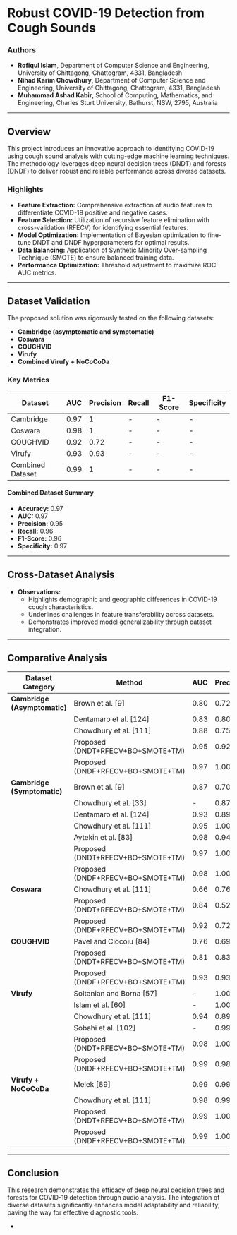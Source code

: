 # Robust COVID-19 Detection from Cough Sounds

### Authors
- **Rofiqul Islam**, Department of Computer Science and Engineering, University of Chittagong, Chattogram, 4331, Bangladesh
- **Nihad Karim Chowdhury**, Department of Computer Science and Engineering, University of Chittagong, Chattogram, 4331, Bangladesh
- **Muhammad Ashad Kabir**, School of Computing, Mathematics, and Engineering, Charles Sturt University, Bathurst, NSW, 2795, Australia

---

## Overview
This project introduces an innovative approach to identifying COVID-19 using cough sound analysis with cutting-edge machine learning techniques. The methodology leverages deep neural decision trees (DNDT) and forests (DNDF) to deliver robust and reliable performance across diverse datasets.

### Highlights
- **Feature Extraction:** Comprehensive extraction of audio features to differentiate COVID-19 positive and negative cases.
- **Feature Selection:** Utilization of recursive feature elimination with cross-validation (RFECV) for identifying essential features.
- **Model Optimization:** Implementation of Bayesian optimization to fine-tune DNDT and DNDF hyperparameters for optimal results.
- **Data Balancing:** Application of Synthetic Minority Over-sampling Technique (SMOTE) to ensure balanced training data.
- **Performance Optimization:** Threshold adjustment to maximize ROC-AUC metrics.

---

## Dataset Validation
The proposed solution was rigorously tested on the following datasets:
- **Cambridge (asymptomatic and symptomatic)**
- **Coswara**
- **COUGHVID**
- **Virufy**
- **Combined Virufy + NoCoCoDa**

### Key Metrics
| Dataset               | AUC  | Precision | Recall | F1-Score | Specificity |
|-----------------------|------|-----------|--------|----------|-------------|
| Cambridge             | 0.97 | 1         | -      | -        | -           |
| Coswara               | 0.98 | 1         | -      | -        | -           |
| COUGHVID              | 0.92 | 0.72      | -      | -        | -           |
| Virufy                | 0.93 | 0.93      | -      | -        | -           |
| Combined Dataset      | 0.99 | 1         | -      | -        | -           |

#### Combined Dataset Summary
- **Accuracy:** 0.97
- **AUC:** 0.97
- **Precision:** 0.95
- **Recall:** 0.96
- **F1-Score:** 0.96
- **Specificity:** 0.97

---

## Cross-Dataset Analysis
- **Observations:**
  - Highlights demographic and geographic differences in COVID-19 cough characteristics.
  - Underlines challenges in feature transferability across datasets.
  - Demonstrates improved model generalizability through dataset integration.

---

## Comparative Analysis

| Dataset Category               | Method                                      | AUC  | Precision | Recall |
|---------------------------------|---------------------------------------------|------|-----------|--------|
| **Cambridge (Asymptomatic)**    | Brown et al. [9]                            | 0.80 | 0.72      | 0.69   |
|                                 | Dentamaro et al. [124]                      | 0.83 | 0.80      | 0.80   |
|                                 | Chowdhury et al. [111]                      | 0.88 | 0.75      | 0.81   |
|                                 | Proposed (DNDT+RFECV+BO+SMOTE+TM)           | 0.95 | 0.92      | 0.95   |
|                                 | Proposed (DNDF+RFECV+BO+SMOTE+TM)           | 0.97 | 1.00      | 0.94   |
| **Cambridge (Symptomatic)**     | Brown et al. [9]                            | 0.87 | 0.70      | 0.90   |
|                                 | Chowdhury et al. [33]                       | -    | 0.87      | 0.82   |
|                                 | Dentamaro et al. [124]                      | 0.93 | 0.89      | 0.93   |
|                                 | Chowdhury et al. [111]                      | 0.95 | 1.00      | 0.91   |
|                                 | Aytekin et al. [83]                         | 0.98 | 0.94      | 0.93   |
|                                 | Proposed (DNDT+RFECV+BO+SMOTE+TM)           | 0.97 | 1.00      | 0.93   |
|                                 | Proposed (DNDF+RFECV+BO+SMOTE+TM)           | 0.98 | 1.00      | 0.97   |
| **Coswara**                     | Chowdhury et al. [111]                      | 0.66 | 0.76      | 0.47   |
|                                 | Proposed (DNDT+RFECV+BO+SMOTE+TM)           | 0.84 | 0.52      | 0.80   |
|                                 | Proposed (DNDF+RFECV+BO+SMOTE+TM)           | 0.92 | 0.72      | 0.93   |
| **COUGHVID**                    | Pavel and Ciocoiu [84]                      | 0.76 | 0.69      | 0.68   |
|                                 | Proposed (DNDT+RFECV+BO+SMOTE+TM)           | 0.81 | 0.83      | 0.79   |
|                                 | Proposed (DNDF+RFECV+BO+SMOTE+TM)           | 0.93 | 0.93      | 0.94   |
| **Virufy**                       | Soltanian and Borna [57]                    | -    | 1.00      | 0.95   |
|                                 | Islam et al. [60]                           | -    | 1.00      | 0.95   |
|                                 | Chowdhury et al. [111]                      | 0.94 | 0.89      | 0.98   |
|                                 | Sobahi et al. [102]                         | -    | 0.99      | 0.97   |
|                                 | Proposed (DNDT+RFECV+BO+SMOTE+TM)           | 0.98 | 1.00      | 0.96   |
|                                 | Proposed (DNDF+RFECV+BO+SMOTE+TM)           | 0.99 | 0.98      | 1.00   |
| **Virufy + NoCoCoDa**            | Melek [89]                                  | 0.99 | 0.99      | 0.97   |
|                                 | Chowdhury et al. [111]                      | 0.98 | 0.99      | 0.98   |
|                                 | Proposed (DNDT+RFECV+BO+SMOTE+TM)           | 0.99 | 1.00      | 0.99   |
|                                 | Proposed (DNDF+RFECV+BO+SMOTE+TM)           | 0.99 | 1.00      | 0.99   |

---

## Conclusion
This research demonstrates the efficacy of deep neural decision trees and forests for COVID-19 detection through audio analysis. The integration of diverse datasets significantly enhances model adaptability and reliability, paving the way for effective diagnostic tools.

-
